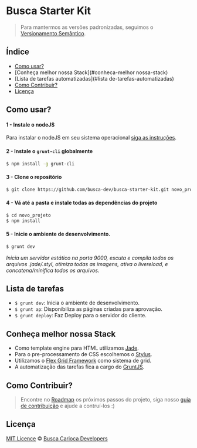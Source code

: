 # Busca Starter Kit
> Para mantermos as versões padronizadas, seguimos o [Versionamento Semântico](http://semver.org/lang/pt-BR/).

## Índice

- [Como usar?](#como-usar?)
- [Conheça melhor nossa Stack](#conheca-melhor nossa-stack)
- [Lista de tarefas automatizadas](#lista de-tarefas-automatizadas)
- [Como Contribuir?](#como-contribuir?)
- [Licença](#licença)

## Como usar?

#### 1 - Instale o nodeJS

Para instalar o nodeJS em seu sistema operacional [siga as instruções](https://nodejs.org/).

#### 2 - Instale o `grunt-cli` globalmente

```sh
$ npm install -g grunt-cli
```

#### 3 - Clone o repositório

```sh
$ git clone https://github.com/busca-dev/busca-starter-kit.git novo_projeto
```

#### 4 - Vá até a pasta e instale todas as dependências do projeto

```sh
$ cd novo_projeto
$ npm install
```
#### 5 - Inicie o ambiente de desenvolvimento.

```sh
$ grunt dev
```
*Inicia um servidor estático na porta 9000, escuta e compila todos os arquivos .jade/.styl, otimiza todas as imagens, ativa o livereload, e concatena/minifica todos os arquivos.*

## Lista de tarefas

- `$ grunt dev`: Inicia o ambiente de desenvolvimento.
- `$ grunt ap`: Disponibiliza as páginas criadas para aprovação.
- `$ grunt deploy`: Faz Deploy para o servidor do cliente.

## Conheça melhor nossa Stack

- Como template engine para HTML utilizamos [Jade](http://jade-lang.com/).
- Para o pre-processamento de CSS escolhemos o [Stylus](https://learnboost.github.io/stylus/).
- Utilizamos o [Flex Grid Framework](https://afonsopacifer.github.io/flex-grid-framework/) como sistema de grid.
- A automatização das tarefas fica a cargo do [GruntJS](http://gruntjs.com/).

## Como Contribuir?
> Encontre no  [Roadmap](https://github.com/busca-dev/busca-starter-kit/issues/1) os próximos passos do projeto, siga nosso [guia de contribuição](CONTRIBUTING.md) e ajude a contruí-los :)

## Licença

[MIT Licence](https://github.com/busca-dev/busca-starter-kit/blob/master/LICENCE.md) © [Busca Carioca Developers](https://github.com/busca-dev)
